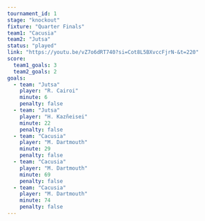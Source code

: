 ```yaml
---
tournament_id: 1
stage: "knockout"
fixture: "Quarter Finals"
team1: "Cacusia"
team2: "Jutsa"
status: "played"
link: "https://youtu.be/vZ7o6dRT740?si=Cot8L5BXvccFjrN-&t=220"
score:
  team1_goals: 3
  team2_goals: 2
goals:
  - team: "Jutsa"
    player: "R. Cairoi"
    minute: 6
    penalty: false
  - team: "Jutsa"
    player: "H. Kazñeisei"
    minute: 22
    penalty: false
  - team: "Cacusia"
    player: "M. Dartmouth"
    minute: 29
    penalty: false
  - team: "Cacusia"
    player: "M. Dartmouth"
    minute: 69
    penalty: false
  - team: "Cacusia"
    player: "M. Dartmouth"
    minute: 74
    penalty: false
---
```


